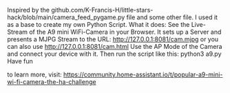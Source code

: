 Inspired by the github.com/K-Francis-H/little-stars-hack/blob/main/camera_feed_pygame.py file and some other file. I used it as a base to create my own Python Script.
What it does: See the Live-Stream of the A9 mini WiFi-Camera in your Browser. It sets up a Server and presents a MJPG Stream to the URL: http://127.0.0.1:8081/cam.mjpg or you can also use http://127.0.0.1:8081/cam.html
Use the AP Mode of the Camera and connect your device with it. Then run the script like this: python3 a9.py
Have fun

to learn more, visit: https://community.home-assistant.io/t/popular-a9-mini-wi-fi-camera-the-ha-challenge

